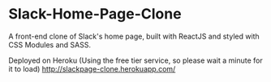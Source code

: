 # Slack-Home-Page-Clone
A front-end clone of Slack's home page, built with ReactJS and styled with CSS Modules and SASS.

Deployed on Heroku (Using the free tier service, so please wait a minute for it to load)
http://slackpage-clone.herokuapp.com/
